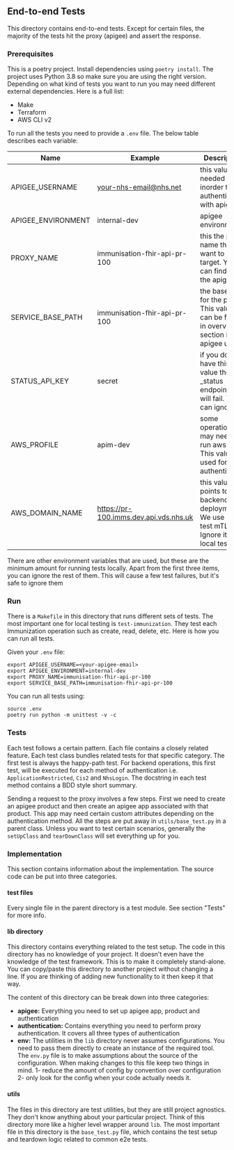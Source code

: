 ## End-to-end Tests
This directory contains end-to-end tests. Except for certain files, the majority of the tests hit the proxy (apigee)
and assert the response. 

### Prerequisites

This is a poetry project. Install dependencies using `poetry install`. The project uses Python 3.8 so make sure
you are using the right version. Depending on what kind of tests you want to run you may need different external
dependencies. Here is a full list:

* Make
* Terraform
* AWS CLI v2

To run all the tests you need to provide a `.env` file. The below table describes each variable:

| Name               | Example                                     | Description                                                                                   |
|--------------------|---------------------------------------------|-----------------------------------------------------------------------------------------------|
| APIGEE_USERNAME    | your-nhs-email@nhs.net                      | this value is needed inorder to authenticate with apigee                                      |
| APIGEE_ENVIRONMENT | internal-dev                                | apigee environment                                                                            |
| PROXY_NAME         | immunisation-fhir-api-pr-100                | this the proxy name that you want to target. You can find it in the apigee ui                 |
| SERVICE_BASE_PATH  | immunisation-fhir-api-pr-100                | the base path for the proxy. This value can be found in overview section in the apigee ui     |
| STATUS_API_KEY     | secret                                      | if you don't have this value then _status endpoint test will fail. You can ignore it          |
| AWS_PROFILE        | apim-dev                                    | some operation may need to run aws cli. This value is used for aws authentication             |
| AWS_DOMAIN_NAME    | https://pr-100.imms.dev.api.vds.nhs.uk | this value points to our backend deployment. We use it to test mTLS. Ignore it in local tests |

There are other environment variables that are used, but these are the minimum amount for running tests locally. Apart
from the first three items, you can ignore the rest of them. This will cause a few test failures, but it's safe to
ignore them

### Run

There is a `Makefile` in this directory that runs different sets of tests. The most important one for local testing is
`test-immunization`. They test each Immunization operation such as create, read, delete, etc. Here is how you can run
all tests.

Given your `.env` file:

```shell
export APIGEE_USERNAME=<your-apigee-email>
export APIGEE_ENVIRONMENT=internal-dev
export PROXY_NAME=immunisation-fhir-api-pr-100
export SERVICE_BASE_PATH=immunisation-fhir-api-pr-100
```

You can run all tests using:

```
source .env
poetry run python -m unittest -v -c
```

### Tests

Each test follows a certain pattern. Each file contains a closely related feature. Each test class bundles related tests
for that specific category. The first test is always the happy-path test. For backend operations, this first test, will
be executed for each method of authentication i.e. `ApplicationRestricted`, `Cis2` and `NhsLogin`. The docstring in each
test method contains a BDD style short summary.

Sending a request to the proxy involves a few steps. First we need to create an apigee product and then create an apigee
app associated with that product. This app may need certain custom attributes depending on the authentication method.
All
the steps are put away in `utils/base_test.py` in a parent class. Unless you want to test certain scenarios, generally
the `setUpClass` and `tearDownClass` will set everything up for you.

### Implementation

This section contains information about the implementation. The source code can be put into three categories.

#### test files

Every single file in the parent directory is a test module. See section "Tests" for more info.

#### lib directory

This directory contains everything related to the test setup. The code in this directory has no knowledge of your project.
It doesn't even have the knowledge of the test framework. This is to make it completely stand-alone. You can copy/paste this
directory to another project without changing a line. If you are thinking of adding new functionality to it then keep it
that way.

The content of this directory can be break down into three categories:

* **apigee:** Everything you need to set up apigee app, product and authentication
* **authentication:** Contains everything you need to perform proxy authentication. It covers all three types of
  authentication
* **env:** The utilities in the `lib` directory never assumes configurations. You need to pass them directly to create
  an instance of the required tool. The `env.py` file is to make assumptions about the source of the configuration.
  When making changes to this file keep two things in mind. 1- reduce the amount of config by convention over
  configuration
  2- only look for the config when your code actually needs it.

#### utils

The files in this directory are test utilities, but they are still project agnostics. They don't know
anything about your particular project. Think of this directory more like a higher level wrapper around `lib`.
The most important file in this directory is the `base_test.py` file, which contains the test setup and teardown logic
related to common e2e tests.
  
